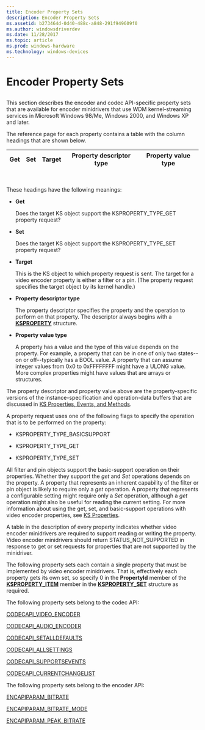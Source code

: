 ```yaml
---
title: Encoder Property Sets
description: Encoder Property Sets
ms.assetid: b273464d-0d40-488c-a848-291f949609f0
ms.author: windowsdriverdev
ms.date: 11/28/2017
ms.topic: article
ms.prod: windows-hardware
ms.technology: windows-devices
---
```


# Encoder Property Sets


## <span id="ddk_encoder_property_sets_ks"></span><span id="DDK_ENCODER_PROPERTY_SETS_KS"></span>


This section describes the encoder and codec API-specific property sets that are available for encoder minidrivers that use WDM kernel-streaming services in Microsoft Windows 98/Me, Windows 2000, and Windows XP and later.

The reference page for each property contains a table with the column headings that are shown below.

| Get | Set | Target | Property descriptor type | Property value type |
|-----|-----|--------|--------------------------|---------------------|

 

These headings have the following meanings:

-   **Get**

    Does the target KS object support the KSPROPERTY\_TYPE\_GET property request?

-   **Set**

    Does the target KS object support the KSPROPERTY\_TYPE\_SET property request?

-   **Target**

    This is the KS object to which property request is sent. The target for a video encoder property is either a filter or a pin. (The property request specifies the target object by its kernel handle.)

-   **Property descriptor type**

    The property descriptor specifies the property and the operation to perform on that property. The descriptor always begins with a [**KSPROPERTY**](https://msdn.microsoft.com/library/windows/hardware/ff564262) structure.

-   **Property value type**

    A property has a value and the type of this value depends on the property. For example, a property that can be in one of only two states--on or off--typically has a BOOL value. A property that can assume integer values from 0x0 to 0xFFFFFFFF might have a ULONG value. More complex properties might have values that are arrays or structures.

The property descriptor and property value above are the property-specific versions of the instance-specification and operation-data buffers that are discussed in [KS Properties, Events, and Methods](https://msdn.microsoft.com/library/windows/hardware/ff567673).

A property request uses one of the following flags to specify the operation that is to be performed on the property:

-   KSPROPERTY\_TYPE\_BASICSUPPORT

-   KSPROPERTY\_TYPE\_GET

-   KSPROPERTY\_TYPE\_SET

All filter and pin objects support the basic-support operation on their properties. Whether they support the *get* and *Set* operations depends on the property. A property that represents an inherent capability of the filter or pin object is likely to require only a *get* operation. A property that represents a configurable setting might require only a *Set* operation, although a *get* operation might also be useful for reading the current setting. For more information about using the get, set, and basic-support operations with video encoder properties, see [KS Properties](https://msdn.microsoft.com/library/windows/hardware/ff567671).

A table in the description of every property indicates whether video encoder minidrivers are required to support reading or writing the property. Video encoder minidrivers should return STATUS\_NOT\_SUPPORTED in response to get or set requests for properties that are not supported by the minidriver.

The following property sets each contain a single property that must be implemented by video encoder minidrivers. That is, effectively each property gets its own set, so specify 0 in the **PropertyId** member of the [**KSPROPERTY\_ITEM**](https://msdn.microsoft.com/library/windows/hardware/ff565176) member in the [**KSPROPERTY\_SET**](https://msdn.microsoft.com/library/windows/hardware/ff565617) structure as required.

The following property sets belong to the codec API:

[CODECAPI\_VIDEO\_ENCODER](codecapi-video-encoder.md)

[CODECAPI\_AUDIO\_ENCODER](codecapi-audio-encoder.md)

[CODECAPI\_SETALLDEFAULTS](codecapi-setalldefaults.md)

[CODECAPI\_ALLSETTINGS](codecapi-allsettings.md)

[CODECAPI\_SUPPORTSEVENTS](codecapi-supportsevents.md)

[CODECAPI\_CURRENTCHANGELIST](codecapi-currentchangelist.md)

The following property sets belong to the encoder API:

[ENCAPIPARAM\_BITRATE](encapiparam-bitrate.md)

[ENCAPIPARAM\_BITRATE\_MODE](encapiparam-bitrate-mode.md)

[ENCAPIPARAM\_PEAK\_BITRATE](encapiparam-peak-bitrate.md)

 

 





